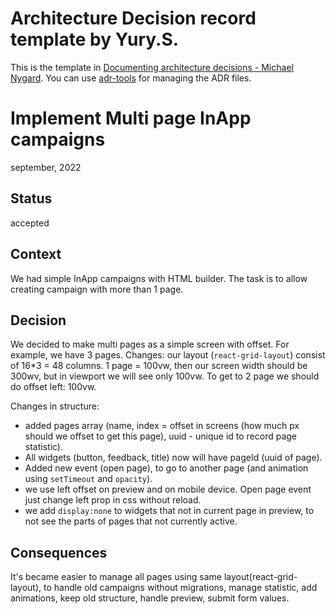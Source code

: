 # Architecture Decision record template by Yury.S.

This is the template in [Documenting architecture decisions - Michael Nygard](http://thinkrelevance.com/blog/2011/11/15/documenting-architecture-decisions).
You can use [adr-tools](https://github.com/npryce/adr-tools) for managing the ADR files.

# Implement Multi page InApp campaigns 
september, 2022

## Status

accepted

## Context

We had simple InApp campaigns with HTML builder. The task is to allow creating campaign with more than 1 page.
## Decision

We decided to make multi pages as a simple screen with offset. For example, we have 3 pages. Changes: our layout (`react-grid-layout`) consist of 16*3 = 48 columns. 1 page = 100vw, then our screen width should be 300wv, but in viewport we will see only 100vw. To get to 2 page we should do offset left: 100vw.

Changes in structure: 
- added pages array (name, index = offset in screens (how much px should we offset to get this page), uuid - unique id to record page statistic).
- All widgets (button, feedback, title) now will have pageId (uuid of page).
- Added new event (open page), to go to another page (and animation using `setTimeout` and `opacity`).
- we use left offset on preview and on mobile device. Open page event just change left prop in css without reload.
- we add `display:none` to widgets that not in current page in preview, to not see the parts of pages that not currently active.

## Consequences

It's became easier to manage all pages using same layout(react-grid-layout), to handle old campaigns without migrations, manage statistic, add animations, keep old structure, handle preview, submit form values.